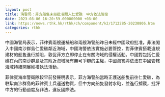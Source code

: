```yaml
---
layout: post
title: 海警局：菲方船隻未經批准闖入仁愛礁　中方依法管控
date: 2023-08-06 16:20:59.000000000 +08:00
link: https://news.rthk.hk/rthk/ch/component/k2/1712285-20230806.htm
categories: rthk
---
```


中國海警局表示，菲律賓兩艘運補船和兩艘海警船昨日未經中國政府批准，非法闖入中國南沙群島仁愛礁鄰近海域，中國海警依法實施必要管控，對菲律賓搭載違規建材的船隻進行攔阻，敦促菲方立即停止在有關海域的侵權活動。中國對包括仁愛礁在內的南沙群島及其附近海域擁有無可爭辯的主權，中國海警將依法在中國管轄海域持續開展維權執法活動。

菲律賓海岸警衛隊較早前發聲明表示，菲方海警船當時正護送船隻前往仁愛礁，為駐紮南沙群島的菲律賓士兵運送物資，但中方向船隻發射水砲，並進行攔截，批評中方的行動過度及非法，違反國際法。
